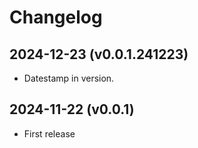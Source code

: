 # Changelog

## 2024-12-23 (v0.0.1.241223)
- Datestamp in version.

## 2024-11-22 (v0.0.1)
- First release
